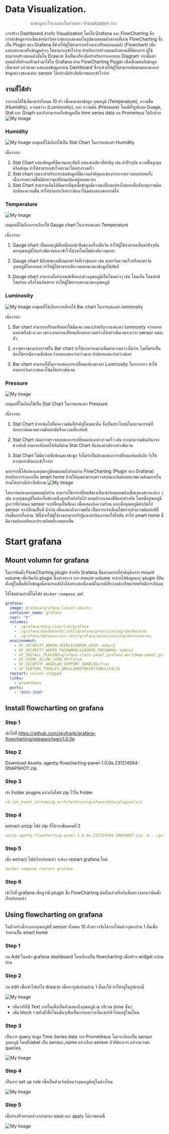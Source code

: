 # Data Visualization.

>> นำข้อมูลอะไรมาแสดงในส่วนของ Visualization บ้าง

การสร้าง Dashboard สำหรับ Visualization โดยใช้ Grafana และ FlowCharting คือการนำข้อมูลจากเซ็นเซอร์มาวิเคราะห์และแสดงผลในรูปแบบแผนผังสถานที่ผ่าน FlowCharting ซึ่งเป็น Plugin ของ Grafana ที่ช่วยให้ผู้ใช้สามารถสร้างและปรับแต่งแผนผัง (Flowchart) เพื่อแสดงสถานะหรือข้อมูลต่างๆ ให้สามารถเข้าใจง่าย สำหรับการสร้างแผนผังสถานที่ที่ต้องการ ผู้ใช้สามารถสร้างแผนผังนั้นใน Draw.io ซึ่งเป็นเครื่องมือสำหรับการออกแบบ Diagram จากนั้นนำแผนผังที่สร้างเสร็จแล้วมาใช้ใน Grafana ผ่าน FlowCharting Plugin เพื่อเชื่อมต่อกับข้อมูลเซ็นเซอร์ แล้วนำมา แสดงผลข้อมูลลงบน Dashboard ซึ่งจะช่วยให้ผู้ใช้สามารถติดตามสถานะและข้อมูลต่างๆของแต่ละ sensor ได้อย่างมีประสิทธิภาพและเข้าใจง่าย

## งานที่ได้ทำ
จากงานได้ใช้เซ็นเซอร์ทั้งหมด 10 ตัว เพื่อมาแสดงข้อมูล อุณหภูมิ (Temperature), ความชื้น (Humidity), ความสว่าง (Luminosity), และ ความดัน (Pressure) โดยมีทั้งรูปแบบ Guage, Stat และ Graph และยังสามารถเก็บข้อมูลเป็น time series data บน Prometeus ได้อีกด้วย 
![My Image](pic/all.png)

### Humidity

![My Image](pic/humidity.png)
เหตุผลที่ได้เลือกใช้เป็น Stat Chart ในการแสดงค่า Humidity

เนื่องจาก:

1. Stat Chart แสดงข้อมูลที่ชัดเจนและทันที แสดงค่าเดียวที่สำคัญ เช่น ค่าปัจจุบัน ความชื้นสูงสุด หรือต่ำสุด ทำให้สามารถเข้าใจสถานะได้อย่างรวดเร็ว
2. Stat chart เหมาะสำหรับการเน้นข้อมูลที่มีความสำคัญและต้องการการตรวจสอบบ่อยครั้ง เนื่องจากความชื้นมีค่าความเปลี่ยนแปลงอยู่ตลอดเวลา
3. Stat Chart สามารถเห็นได้ชัดมากที่สุดเมื่อข้อมูลมีความเปลี่ยนแปลงไปมากเพื่อสังเกตุความผิดปกติของความชื้น ทำให้สามารถวิเคราะห์แนวโน้มของสภาพอากาศได้



### Temperature

![My Image](pic/temp.png)

เหตุผลที่ได้เลือกการเลือกใช้ Gauge chart ในการแสดงค่า Temperature

เนื่องจาก:

1. Gauge chart เป็นแผนภูมิที่เหมือนหน้าปัดของเครื่องมือวัด ทำให้ผู้ใช้สามารถเห็นค่าปัจจุบันของอุณหภูมิได้อย่างชัดเจนและเข้าใจได้ง่ายโดยไม่ต้องตีความเยอะ

2. Gauge chart มีลักษณะเหมือนมาตรวัดที่เราคุ้นเคย เช่น มาตรวัดความเร็วหรือมาตรวัดอุณหภูมิในรถยนต์ ทำให้ผู้ใช้สามารถตีความสถานะของข้อมูลได้ทันที

3. Gauge chart สามารถตั้งค่าเกณฑ์เพื่อแบ่งช่วงอุณหภูมิเป็นโซนต่างๆ เช่น โซนเย็น โซนปกติ โซนร้อน หรือโซนอันตราย ทำให้ผู้ใช้ทราบสถานะของอุณหภูมิ


### Luminosity

![My Image](pic/lum.png)
เหตุผลที่ได้เลือกการเลือกใช้ Bar chart ในการแสดงค่า luminosity

เนื่องจาก:

1. Bar chart สามารถเปรียบเทียบค่าได้ชัดเจน เหมาะสำหรับการแสดงค่า luminosity จากหลายแหล่งหรือช่วงเวลา เพราะสามารถเปรียบเทียบค่าความสว่างได้อย่างชัดเจนระหว่าง sensor แต่ละตัว

2. ความยาวของแท่งกราฟใน Bar chart ทำให้สามารถมองเห็นค่าความสว่างได้ง่าย โดยไม่จำเป็นต้องใช้การตีความซับซ้อน ถ้าเยอะแสดงว่าสว่างมาก ถ้าน้อยแสดงว่าสว่างน้อย

3. Bar chart สามารถใช้ในการแสดงการเปลี่ยนแปลงของค่า Luminosity ในระยะยาว ทำให้สามารถวิเคราะห์แนวโน้มได้อย่างชัดเจน 

### Pressure

![My Image](pic/pre.png)

เหตุผลที่ได้เลือกใช้เป็น Stat Chart ในการแสดงค่า Pressure

เนื่องจาก:

1. Stat Chart ช่วยเน้นไปที่ค่าความดันที่สำคัญในขณะนั้น ซึ่งเป็นประโยชน์ในสถานการณ์ที่ต้องการติดตามความผิดปกติหรือความเสี่ยงทันที

2. Stat Chart เน้นการตรวจสอบของการเปลี่ยนแปลงอย่างรวดเร็ว เช่น หากค่าความดันเกินจากช่วงปกติ สามารถสังเกตได้ทันทีผ่าน Stat Chart ที่แสดงค่าเดียวอย่างชัดเจน

3. Stat Chart ไม่มีความซับซ้อนของข้อมูล จึงไม่จำเป็นต้องแสดงการเปลี่ยนแปลงเชิงลึก จึงให้ความกระชับและเข้าใจง่าย

นอกจากนี้ได้แสดงผลอุณหภูมิบนแผนผังบ้านผ่าน FlowCharting (Plugin ของ Grafana) สำหรับการจำลองเป็น smart home ช่วยให้คุณสามารถตรวจสอบและติดตามสภาพแวดล้อมภายในบ้านได้อย่างมีประสิทธิภาพ
![My Image](pic/afterRule.png)

โดยการแสดงผลบนแผนผังบ้าน สามารถใช้การเปลี่ยนสีของเซ็นเซอร์บนแผนผังเพื่อแสดงสถานะต่าง ๆ เช่น หากอุณหภูมิในห้องใดห้องหนึ่งสูงหรือต่ำเกินไป แผนผังจะแสดงสีที่แตกต่างกัน โดยเมื่ออุณหภูมิสูงกว่าที่กำหนด sensor จะเปลี่ยนเป็นสีแดง เพื่อแสดงถึงความร้อน และเมื่ออุณหภูมิต่ำเกินไป sensor จะเปลี่ยนเป็นสี น้ำเงิน เพื่อแสดงถึงความเย็น เป็นการแจ้งเตือนให้ทราบถึงความผิดปกติที่เกิดขึ้นภายในบ้าน วิธีนี้ช่วยให้ผู้ใช้งานสามารถรับรู้และดำเนินการแก้ไขได้ทัน ทำให้ smart home นี้มีความปลอดภัยและประหยัดพลังงานมากขึ้น

# Start grafana 
## Mount volumn for grafana

ในการติดตั้ง FlowCharting plugin สำหรับ Grafana ขั้นตอนแรกที่สำคัญคือการ mount volume เพื่อจัดเก็บ plugin นี้อย่างถาวร การ mount volume จะช่วยให้ข้อมูลและ plugin ที่ติดตั้งอยู่ในพื้นที่เก็บข้อมูลนี้สามารถเข้าถึงได้อย่างต่อเนื่องแม้ในกรณีที่ระบบต้องรีสตาร์ทหรือมีการอัปเดต


ใช้โค้ดด้านล่างนี้ในไฟล์ `docker-compose.yml`

```yaml
grafana:
  image: grafana/grafana:latest-ubuntu
  container_name: grafana
  user: "0"
  volumes:
    - ./grafana/data:/var/lib/grafana 
    - ./grafana/dashboards:/etc/grafana/provisioning/dashboards
    - ./grafana/datasources:/etc/grafana/provisioning/datasources
  environment:
    - GF_SECURITY_ADMIN_USER=${ADMIN_USER:-admin}
    - GF_SECURITY_ADMIN_PASSWORD=${ADMIN_PASSWORD:-admin}
    - GF_INSTALL_PLUGINS=grafana-clock-panel,grafana-worldmap-panel,grafana-piechart-panel
    - GF_USERS_ALLOW_SIGN_UP=false
    - GF_SECURITY_ANGULAR_SUPPORT_ENABLED=True
    - GF_FEATURE_TOGGLES_ANGULARDEPRECATIONUI=FALSE
  restart: unless-stopped
  links:
    - prometheus
  ports:
    - "8085:3000"

```

## Install flowcharting on grafana

### Step 1
เข้าไปที่ https://github.com/skyfrank/grafana-flowcharting/releases/tag/v1.0.0e 

### Step 2
Download Assets:
agenty-flowcharting-panel-1.0.0e.231214594-SNAPSHOT.zip 

### Step 3
เข้า Folder plugins แล้วเก็บไฟล์ zip ไว้ใน Folder 
```yaml
cd iot_event_streaming_architechture/grafana/data/plugins/src
```
### Step 4
extract unzip ไฟล์ zip ที่ได้จากขั้นตอนที่ 2

```yaml
unzip agenty-flowcharting-panel-1.0.0e.231214594-SNAPSHOT.zip -d ../grafana-flowcharting
```
### Step 5
เมื่อ extract ไฟล์เรียบร้อยแล้ว จะต้อง restart grafana ใหม่
```yaml
docker compose restart grafana
```
### Step 6 
เข้าไปที่ grafana เพื่อดูว่ามี plugin ชื่อ FlowCharting ติดตั้งแล้วหรือยังเพื่อตรวจสอบว่าติดตั้งเรียบร้อยแล้ว


<!-- 
docker exec -it grafana /bin/bash
cd /etc/grafana/
apt-get update
apt-get install vim
vim grafana.ini
แก้ไข vim 
cd var/lib/grafana/plugins
grafana-cli plugins install agenty-flowcharting-panel -->


## Using flowcharting on grafana

ในตัวอย่างนี้จะบอกอุณหภูมิที่ sensor ทั้งหมด 10 ตัวตรวจจับได้จากโซนต่างๆของบ้าน 1 ชั้นเพื่อจำลองเป็น smart home

### Step 1
กด Add ในหน้า grafana dashboard โดยเลือกเป็น flowcharting เพื่อสร้าง widget แปลนบ้าน 

### Step 2
กด edit เพื่อเข้าไปแก้ไข draw.io เพื่อเอารูปแปลนบ้าน 1 ชั้นมาใส่ ทำให้อยู่ในรูปแบบนี้

![My Image](pic/drawio.png)

- เพิ่มวงรีที่มี Text ภายในเพื่อเป็นตัวแสดงถึงอุณหภูมิ ณ บริเวณ zone นั้นๆ
- เพิ่ม block รวมถึงตั้งชื่อโซนนั้นๆเพื่อเป็นการบอกว่าเซ็นเซอร์ตัวไหนอยู่โซนไหน


### Step 3
เป็นการ query ข้อมูล Time Series data จาก Prometheus โดยจะเลือกเป็น sensor อุณหภูมิ โดยตั้งlabel เป็น sensor_name แล้วเลือก sensor ตัวที่ต้องการ แล้วกด run queries

![My Image](pic/query.png)

### Step 4
เป็นการ set up rule เพื่อเป็นตัวแจ้งเตือนว่าอุณหภูมิอยู่ในช่วงไหน

![My Image](pic/rule.png)

### Step 5
เมื่อทำเสร็จครบแล้วจะสามารถ save และ apply ได้ภาพตามนี้

![My Image](pic/afterRule.png)
